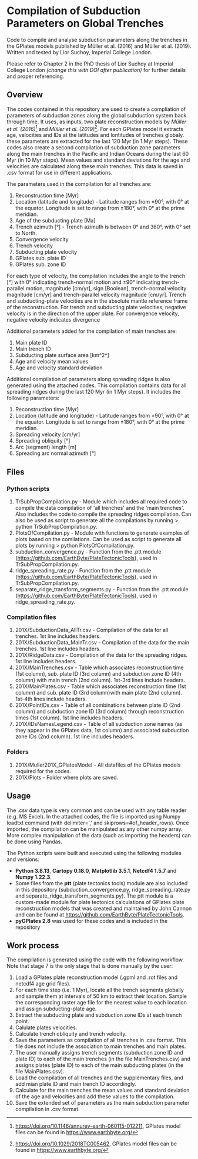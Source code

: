 # Compilation of Subduction Parameters on Global Trenches
Code to compile and analyse subduction parameters along the trenches in the GPlates models published by Müller et al. (2016) and Müller et al. (2019). Written and tested by Lior Suchoy, Imperial College London.

Please refer to Chapter 2 in the PhD thesis of Lior Suchoy at Imperial College London *(change this with DOI after publication)* for further details and proper referencing.

## Overview
The codes contained in this repository are used to create a compliation of parameters of subduction zones along the global subduction system back through time. It uses, as inputs, two plate reconstruction models by *Müller et al. (2016)*[^1] and *Müller et al. (2019)*[^2]. For each GPlates model it extracts age, velocities and IDs at the latitudes and lontitudes of trenches globaly. these parameters are extracted for the last 120 Myr (in 1 Myr steps). These codes also create a second compilation of subduction zone parameters along the main trenches in the Pacific and Indian Oceans during the last 60 Myr (in 10 Myr steps). Mean values and standard deviations for the age and velocities are calculated along these main trenches. This data is saved in .csv format for use in different applications.

The parameters used in the compilation for all trenches are:
1. Reconstruction time \[Myr\]
2. Location (latitude and longitude) - Latitude ranges from ±90°, with 0° at the equator. Longitude is set to range from ±180°, with 0° at the prime meridian.
3. Age of the subducting plate \[Ma\]
4. Trench azimuth \[°\] - Trench azimuth is between 0° and 360°, with 0° set to North.
5. Convergence velocity
6. Trench velocity
7. Subducting plate velocity
8. GPlates sub. plate ID
9. GPlates sub. zone ID

For each type of velocity, the compilation includes the angle to the trench \[°\] with 0° indicating trench-normal motion and ±90° indicating trench-parallel motion, magnitude \[cm/yr\], sign \[Boolean\], trench-normal velocity magnitude \[cm/yr\] and trench-parallel velocity magnitude \[cm/yr\]. Trench and subducting-plate velocities are in the absolute mantle reference frame of the reconstruction. For trench and subducting plate velocities, negative velocity is in the direction of the upper plate. For convergence velocity, negative velocity indicates divergence

Additional parameters added for the compilation of main trenches are:
1. Main plate ID
2. Main trench ID
3. Subducting plate surface area \[km^2^\]
4. Age and velocity mean values
5. Age and velocity standard deviation

Additional compilation of parameters along spreading ridges is also generated using the attached codes. This compilation contains data for all spreading ridges during the last 120 Myr (in 1 Myr steps). It includes the following parameters: 
1. Reconstruction time \[Myr\]
2. Location (latitude and longitude) - Latitude ranges from ±90°, with 0° at the equator. Longitude is set to range from ±180°, with 0° at the prime meridian.
3. Spreading velocity \[cm/yr\]
4. Spreading obliquity \[°\]
5. Arc (segment) length \[m\]
6. Spreading arc normal azimuth \[°\]

[^1]: https://doi.org/10.1146/annurev-earth-060115-012211, GPlates model files can be found in https://www.earthbyte.org/

[^2]: https://doi.org/10.1029/2018TC005462, GPlates model files can be found in https://www.earthbyte.org/

## Files

### Python scripts
1. TrSubPropCompilation.py - Module which includes all required code to compile the data compilation of 'all trenches' and the 'main trenches'. Also includes the code to compile the spreading ridges compilation. Can also be used as script to generate all the compilations by running > python TrSubPropCompilation.py.
2. PlotsOfCompilation.py - Module with functions to generate examples of plots based on the comilations. Can be used as script to generate all plots by running > python PlotsOfCompilation.py.
3. subduction_convergence.py - Function from the .ptt module (https://github.com/EarthByte/PlateTectonicTools), used in TrSubPropCompilation.py.
4. ridge_spreading_rate.py - Function from the .ptt module (https://github.com/EarthByte/PlateTectonicTools), used in TrSubPropCompilation.py.
5. separate_ridge_transform_segments.py - Function from the .ptt module (https://github.com/EarthByte/PlateTectonicTools), used in ridge_spreading_rate.py.

### Compilation files
1. 201X/SubductionData_AllTr.csv - Compilation of the data for all trenches. 1st line includes headers.
2. 201X/SubductionData_MainTr.csv - Compilation of the data for the main trenches. 1st line includes headers.
3. 201X/RidgeData.csv - Compilation of the data for the spreading ridges. 1st line includes headers.
4. 201X/MainTrenches.csv - Table which associates reconstruction time (1st column), sub. plate ID (3rd column) and subduction zone ID (4th column) with main trench (2nd column). 1st-3rd lines include headers.
5. 201X/MainPlates.csv - Table which associates reconstruction time (1st column) and sub. plate ID (3rd column)with main plate (2nd column). 1st-4th lines include headers.
6. 201X/PointIDs.csv - Table of all combinations between plate ID (2nd column) and subduction zone ID (3rd column) through reconstruction times (1st column). 1st line includes headers.
7. 201X/IDsNamesLegend.csv - Table of all subduction zone names (as they appear in the GPlates data, 1st column) and associated subduction zone IDs (2nd column). 1st line includes headers.

### Folders
1. 201X/Muller201X_GPlatesModel - All datafiles of the GPlates models required for the codes.
2. 201X/Plots - Folder where plots are saved.

## Usage
The .csv data type is very common and can be used with any table reader (e.g. MS Excel). In the attached codes, the file is imported using Numpy loadtxt command (with delimiter=',' and skiprows=#of_header_rows). Once imported, the compilation can be manipulated as any other numpy array. More complex manipulation of the data (such as importing the headers) can be done using Pandas.

The Python scripts were built and executed using the following modules and versions:

- **Python 3.8.13**, **Cartopy 0.18.0**, **Matplotlib 3.5.1**, **Netcdf4 1.5.7** and **Numpy 1.22.3**.
- Some files from the **ptt** (plate tectonics tools) module are also included in this depository (subduction_convergence.py, ridge_spreading_rate.py and separate_ridge_transform_segments.py). The ptt module is a custom-made module for plate tectonics calculations of GPlates plate reconstruction models that was created and maintained by John Cannon and can be found at https://github.com/EarthByte/PlateTectonicTools. 
- **pyGPlates 2.8** was used for these codes and is included in the repository 

## Work process

The compilation is generated using the code with the following workflow. Note that stage 7 is the only stage that is done manually by the user:

1. Load a GPlates plate reconstruction model (.gpml and .rot files and netcdf4 age grid files).
2. For each time step (i.e. 1 Myr), locate all the trench segments globally and sample them at intervals of 50 km to extract their location. Sample the corresponding raster age file for the nearest value to each location and assign subducting-plate age.
3. Extract the subducting plate and subduction zone IDs at each trench point. 
4. Calulate plates velocities.
5. Calculate trench obliquity and trench velocity.
6. Save the parameters as compilation of all trenches in .csv format. This file does not include the association to main trenches and main plates.
7. The user manually assigns trench segments (subduction zone ID and plate ID) to each of the main trenches (in the file MainTrenches.csv) and assigns plates (plate ID) to each of the main subducting plates (in the file MainPlates.csv).
8. Load the compilation of all trenches and the supplementary files, and add mian plate ID and main trench ID accordingly.
9. Calculate for the main trenches the mean values and standard deviation of the age and velocities and add these values to the compilation.
10. Save the extended set of parameters as the main subduction parameter compilation in .csv format.


